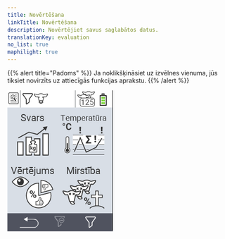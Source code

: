 ```yaml
---
title: Novērtēšana
linkTitle: Novērtēšana
description: Novērtējiet savus saglabātos datus.
translationKey: evaluation
no_list: true
maphilight: true
---
```

{{% alert title="Padoms" %}}
Ja noklikšķināsiet uz izvēlnes vienuma, jūs tiksiet novirzīts uz attiecīgās funkcijas aprakstu.
{{% /alert %}}

<img src="images/evaluate.png" alt="VitalControl Novērtēšana" title="Novērtēšana" usemap="#workmap" class="maphilight" />

<map name="workmap">
  <area shape="rect" coords="3,40,116,160" alt="Svars" title="Novērtējiet savus saglabātos datus Svara sadaļā&#10;Peles klikšķis: atvērt dokumentāciju" href="/en/docs/evaluation/weight/">
  <area shape="rect" coords="3,160,116,279" alt="Vērtējums" title="Novērtējiet savus saglabātos datus vērtējuma sadaļā&#10;Peles klikšķis: atvērt dokumentāciju" href="/en/docs/evaluation/rating/">

  <area shape="rect" coords="116,40,238,160" alt="Temperatūra" title="Novērtējiet savus saglabātos datus Temperatūras sadaļā&#10;Peles klikšķis: atvērt dokumentāciju" href="/en/docs/evaluation/temperature/">
  <area shape="rect" coords="116,160,238,279" alt="Mirstība" title="Novērtējiet savus saglabātos datus mirstības sadaļā&#10;Peles klikšķis: atvērt dokumentāciju" href="/en/docs/evaluation/mortality/">

  <area shape="rect" coords="150,282,238,319" alt="Filtrs" title="Iestatīt filtru&#10;Peles klikšķis: uz dokumentāciju" href="/en/docs/filter">
  <area shape="rect" coords="2,282,95,319" alt="Atpakaļ" title="Atgriezties vienu līmeni atpakaļ&#10;Peles klikšķis: uz dokumentāciju" href="/en/docs/menu/mainmenu/">
</map>
